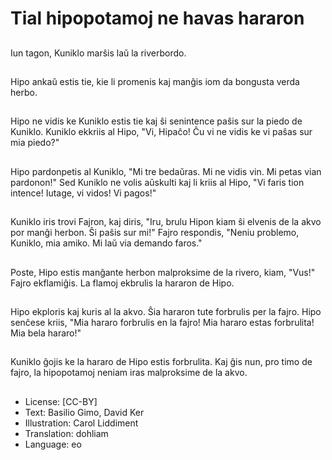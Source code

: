 # Tial hipopotamoj ne havas hararon

##
Iun tagon, Kuniklo marŝis laŭ la riverbordo.

##
Hipo ankaŭ estis tie, kie li promenis kaj manĝis iom da bongusta verda herbo.

##
Hipo ne vidis ke Kuniklo estis tie kaj ŝi senintence paŝis sur la piedo de Kuniklo. Kuniklo ekkriis al Hipo, "Vi, Hipaĉo! Ĉu vi ne vidis ke vi paŝas sur mia piedo?"

##
Hipo pardonpetis al Kuniklo, "Mi tre bedaŭras. Mi ne vidis vin. Mi petas vian pardonon!" Sed Kuniklo ne volis aŭskulti kaj li kriis al Hipo, "Vi faris tion intence! Iutage, vi vidos! Vi pagos!"

##
Kuniklo iris trovi Fajron, kaj diris, "Iru, brulu Hipon kiam ŝi elvenis de la akvo por manĝi herbon. Ŝi paŝis sur mi!" Fajro respondis, "Neniu problemo, Kuniklo, mia amiko. Mi laŭ via demando faros."

##
Poste, Hipo estis manĝante herbon malproksime de la rivero, kiam, "Vus!" Fajro ekflamiĝis. La flamoj ekbrulis la hararon de Hipo.

##
Hipo ekploris kaj kuris al la akvo. Ŝia hararon tute forbrulis per la fajro. Hipo senĉese kriis, "Mia hararo forbrulis en la fajro! Mia hararo estas forbrulita! Mia bela hararo!"

##
Kuniklo ĝojis ke la hararo de Hipo estis forbrulita. Kaj ĝis nun, pro timo de fajro, la hipopotamoj neniam iras malproksime de la akvo.

##
* License: [CC-BY]
* Text: Basilio Gimo, David Ker
* Illustration: Carol Liddiment
* Translation: dohliam
* Language: eo
